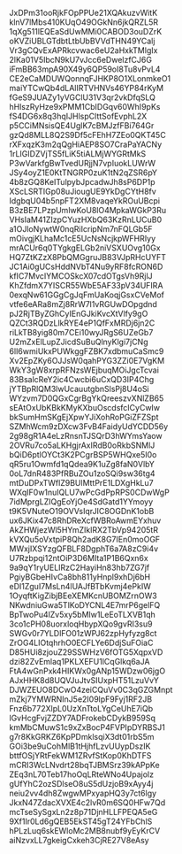 JxDPm31ooRjkFOpPPUe21XQAkuzvWitK
klnV7lMbs410KUqO49OGkNn6jkQRZL5R
1qXg511lEQEaSdUwMMi0CABOD3ouDZrK
oKVZiUBLGTdbtLtbUbBVVdTHN49YCalj
Vr3gCQvExAPRkcvwac6eU2aHxkTMlgIx
2lKa01V5IbcN9kU7vJcc6eDwelzfCJ6G
iFmBB63mpA90X49y6QP59oI8Tu8vPvL4
CE2eCaMDUWQonnqFJHKP8O1XLonmkeO1
maiYTCwQb4dLAlIRTVHNVs46YP84rKyM
fGeS9JUAZy1yVGClU31V3qr2vkDfqSLQ
hHlszRyHze9xPMM1CbIDGqv60WhI9pKs
fS4DG6x8q3hqIJHlspClttSofEvphL2X
p5CCiMNsisQE4UglK7cBMJzfFBi764Gr
gzQd8MLL8Q2S9Df5cFEhH7ZEo0QKT45C
rXFxqzK3m2qQgHiAEP8SO7CraPaYACNy
1rLIGIDZVjTS5fLiK5tiALMjWYGRtMkS
P3wVarkfgBwTvedURjjN7vpIuokLUWrW
JSy4oyZ1E0KtTNGRP0zuK1tN2qZSR6pY
4b8zGQ8KeITulpybJpcadwJh8sP6DP1p
XScLSRTIGp08uJiougUE9YkDgCYtH8fv
IdgbqU04b5npFT2XM8vaqeYkROuUBcpi
B3zBE7LPzpUmlwKoU8lO4MpkaWGkP3Ru
VHsIaM41ZIzpCYuzHXbQ63KzRnLUCuB0
a1OJloNywtW0nqRiIcripNm7nFQLGb5F
mOivgjKLhaMc1cE5UcNsNcjkpWFHRIyy
mrACUr6q0TYgkgELGb2niVSXUOvg10Gx
HQ7ZtKZzX8PbQMGgruJB83VJpRHcUYFT
JC1Ai0gUCsHddNVbT4Nu9yRF8fcRON6D
kfIC7MvcIYMCOSkcX07cdOTgsVh9RjlJ
KhZfdmX7YISCR55WbE5AF33pV34UFIRA
0exqNw61GGgCgJqFmUaKoqjGsxCVeMof
vtfe6eARa8mZj8RrW7l1vRGUwDOpgdnd
pJ2RjTByZGhCyIEnGJkiKvcXtVlfy9gO
QZCt3RQDzLlkRYE4eP1QfFxMRDj6jn2C
riLkTB8yig80m7CEi10wyJRgS6UZeGb7
U2mZxElLupZJicdSuBuQlnyKlgi7jCNg
6lI6wmiUkxPUWkggFZBK7xdbmuCaSmc9
Xv2EpZKy6OJJsW0qahPYG3ZZi0E7VgKM
WkY3gW8xrpRFNzsWEjbuqMOiJgcTcvai
83BsalcReY2ic4Cwcbi6uCxQD3IP4Chg
jYTBpRlQM3lwUcauutgbnSlsPj8U4oSi
WYzvm7D0QGxCgrBgYkQreeszvXNlZB65
sEAtOxUbKBkKMyKXbuOscdsfcICyCwIw
bkSumHmSKgEjXpwYJiXohRoPGiZFZSpt
SZMhWcm9zDXcw3FvB4FaidyUdYCDD56y
2g98gR1A4eLzRnsnTJSQrD3hWYmsYaow
2OVRu7co5aLKHgjrAxIRdB0oRkbSNMlJ
bQiD6ptlOYCt3K2PCgrBSP5WHQxe5I0o
qR5ru1Owmfd1qQdea9K1uZg8faN0VlbY
0oL7dnR483PfRBuZOu1zoSQi9sw36tg4
mtDuDPxTWflZ9BUlMttPrE1LDXgHkLu7
WXqIF0w1nuIQLU7wPcGdPpRPS0CDwWgP
7idMprgLZIQgEoYjOe4SdGatd1YYmoyy
t9K5VNuteO19OVVsIqrJIC8OGDnK1obB
ux6JKix47c8RhDReXcfWBRoAwmEYxhuv
AkZHWjezWl5HYmZIklRX2TbVp94205tR
kVXQu5oVxtpiP8Qh2adK8G7IEn0moOGF
MWxjIXSYzgQFBLF8DgphT6a7A8zC9i4v
U7Rzbpqi12ntOiP3D6MIta1P1B6Qxn6x
9a9qY1ryUELIRzC2HayiHn83hb7ZG7jf
PgiyBGbeHIvCa8bh811yHnpl9xhDj6bH
eDI1ZguI7MsLn4lUAJfBTbKvmj4ePkIW
1OyqftKigZibjBEeXEMKcnUBOMZrnOW3
NKwdniuGwa5TlKoDYCNL4E7mrP6gelFQ
BpTwoPu4lZv5xy5bMlw1LeEoTLXVB1qh
3co1cPH08uorxloqHbypXQo9gvRI3su9
SWGv0r7YLDlFO01zWPJ62zpHyfyzg8ct
ZrOG4LIOtqhrhO0ECFLYe6DdjSuFOiaC
D85HUi8zjouZ29SSWHzV6fOTG5XqpxVD
dzi82ZvEmlaq1PKLXEFU1lCqGlkq6aJA
FtA4wGnPxk4HIKWx0gANp15WDzw06jgO
AJxHHK8d8UQVJuJtvSIUxpHT51LzuVvY
DJWZEUO8DCwO4zeiCQuVv0C3qGZGMnpt
mZkj7YMWRNInJ5e2I09lpF9Fyj1RF2JB
Fnz6b772XlpL0UzXnTtoLYgCeUhE7iQb
lGvHcgFvjZZDY7ADFrokebCDykB959Sq
kmMbCMuwS1c9xZxBocP4FVPIpDYRBSJ1
g7r8KkGRKZ6KpPDmklsqiX3dt01rbS5m
GOi3be9uCohMlB1tHjhfLzvUUypDszIK
bttfOSjYRtFekWM1ZRvfStKop0KhDTFS
mCRI3WcLNvdrt28bqTJBMSrz39kAPpKe
ZEq3nL70Teb17hoOqLRteWNo4Upajolz
gUfYhC2ozSDlseO8uS5dUzjoB9xAyy4j
neiu2vv4dh8ZwgwMPxyapHQ3y7ct6lgy
JkxN47ZdacXVXE4c2lvR0m6SQ0HFw7Qd
mcTseSySgxLn2z8p71DjnHLLFPEQA5eG
9Xf1Ir0Ld6gQEB5EkST45gT24YFbChlS
hPLzLuq6skEWloMc2MB8nubf9yEyKrCV
aiNzvxLL7gkeigCxkeh3CjRE27V8eAsy
